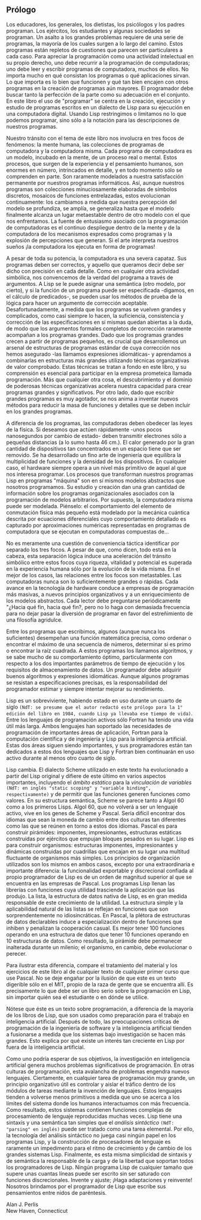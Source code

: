 ## Prólogo

Los educadores, los generales, los dietistas, los psicólogos y los padres programan. Los ejércitos, los estudiantes y algunas sociedades se programan. Un asalto a los grandes problemas requiere de una serie de programas, la mayoría de los cuales surgen a lo largo del camino. Estos programas están repletos de cuestiones que parecen ser particulares a cada caso. Para apreciar la programación como una actividad intelectual en su propio derecho, uno debe recurrir a la programación de computadoras; uno debe leer y escribir programas de computadora, muchos de ellos. No importa mucho en qué consistan los programas o qué aplicaciones sirvan. Lo que importa es lo bien que funcionen y qué tan bien encajen con otros programas en la creación de programas aún mayores. El programador debe buscar tanto la perfección de la parte como su adecuación en el conjunto. En este libro el uso de "programar" se centra en la creación, ejecución y estudio de programas escritos en un dialecto de Lisp para su ejecución en una computadora digital. Usando Lisp restringimos o limitamos no lo que podemos programar, sino sólo a la notación para las descripciones de nuestros programas.

Nuestro tránsito con el tema de este libro nos involucra en tres focos de fenómenos: la mente humana, las colecciones de programas de computadora y la computadora misma. Cada programa de computadora es un modelo, incubado en la mente, de un proceso real o mental. Estos procesos, que surgen de la experiencia y el pensamiento humanos, son enormes en número, intrincados en detalle, y en todo momento sólo se comprenden en parte. Son raramente modelados a nuestra satisfacción permanente por nuestros programas informáticos. Así, aunque nuestros programas son colecciones minuciosamente elaboradas de símbolos discretos, mosaicos de funciones entrelazadas, estos evolucionan continuamente: los cambiamos a medida que nuestra percepción del modelo se profundiza, se amplía, se generaliza hasta que el modelo finalmente alcanza un lugar metaestable dentro de otro modelo con el que nos enfrentamos. La fuente de entusiasmo asociado con la programación de computadoras es el continuo despliegue dentro de la mente y de la computadora de los mecanismos expresados como programas y la explosión de percepciones que generan. Si el arte interpreta nuestros sueños ¡la computadora los ejecuta en forma de programas!

A pesar de toda su potencia, la computadora es una severa capataz. Sus programas deben ser correctos, y aquello que queramos decir debe ser dicho con precisión en cada detalle. Como en cualquier otra actividad simbólica, nos convencemos de la verdad del programa a través de argumentos. A Lisp se le puede asignar una semántica (otro modelo, por cierto), y si la función de un programa puede ser especificada -digamos, en el cálculo de predicados-, se pueden usar los métodos de prueba de la lógica para hacer un argumento de corrección aceptable. Desafortunadamente, a medida que los programas se vuelven grandes y complicados, como casi siempre lo hacen, la suficiencia, consistencia y corrección de las especificaciones en sí mismas quedan abiertas a la duda, de modo que los argumentos formales completos de corrección raramente acompañan a los programas grandes. Dado que los programas grandes crecen a partir de programas pequeños, es crucial que desarrollemos un arsenal de estructuras de programas estándar de cuya corrección nos hemos asegurado -las llamamos expresiones idiomáticas- y aprendamos a combinarlas en estructuras más grandes utilizando técnicas organizativas de valor comprobado. Estas técnicas se tratan a fondo en este libro, y su comprensión es esencial para participar en la empresa prometeica llamada programación. Más que cualquier otra cosa, el descubrimiento y el dominio de poderosas técnicas organizativas acelera nuestra capacidad para crear programas grandes y significativos. Por otro lado, dado que escribir grandes programas es muy agotador, se nos anima a inventar nuevos métodos para reducir la masa de funciones y detalles que se deben incluir en los grandes programas.

A diferencia de los programas, las computadoras deben obedecer las leyes de la física. Si deseamos que actúen rápidamente -unos pocos nanosegundos por cambio de estado- deben transmitir electrones sólo a pequeñas distancias (a lo sumo hasta 46 cm.). El calor generado por la gran cantidad de dispositivos tan concentrados en un espacio tiene que ser removido. Se ha desarrollado un fino arte de ingeniería que equilibra la multiplicidad de funciones y la densidad de los dispositivos. En cualquier caso, el hardware siempre opera a un nivel más primitivo de aquel al que nos interesa programar. Los procesos que transforman nuestros programas Lisp en programas "máquina" son en sí mismos modelos abstractos que nosotros programamos. Su estudio y creación dan una gran cantidad de información sobre los programas organizacionales asociados con la programación de modelos arbitrarios. Por supuesto, la computadora misma puede ser modelada. Piénselo: el comportamiento del elemento de conmutación física más pequeño está modelado por la mecánica cuántica descrita por ecuaciones diferenciales cuyo comportamiento detallado es capturado por aproximaciones numéricas representadas en programas de computadora que se ejecutan en computadoras compuestas de...

No es meramente una cuestión de conveniencia táctica identificar por separado los tres focos. A pesar de que, como dicen, todo está en la cabeza, esta separación lógica induce una aceleración del tránsito simbólico entre estos focos cuya riqueza, vitalidad y potencial es superada en la experiencia humana sólo por la evolución de la vida misma. En el mejor de los casos, las relaciones entre los focos son metastables. Las computadoras nunca son lo suficientemente grandes o rápidas. Cada avance en la tecnología de hardware conduce a empresas de programación más masivas, a nuevos principios organizativos y a un enriquecimiento de los modelos abstractos. Cada lector debe preguntarse periódicamente "¿Hacia qué fin, hacia qué fin?, pero no lo haga con demasiada frecuencia para no dejar pasar la diversión de programar en favor del estreñimiento de una filosofía agridulce.

Entre los programas que escribimos, algunos (aunque nunca los suficientes) desempeñan una función matemática precisa, como ordenar o encontrar el máximo de una secuencia de números, determinar si es primo o encontrar la raíz cuadrada. A estos programas los llamamos algoritmos, y se sabe mucho de su comportamiento óptimo, particularmente con respecto a los dos importantes parámetros de tiempo de ejecución y los requisitos de almacenamiento de datos. Un programador debe adquirir buenos algoritmos y expresiones idiomáticas. Aunque algunos programas se resistan a especificaciones precisas, es la responsabilidad del programador estimar y siempre intentar mejorar su rendimiento.

Lisp es un sobreviviente, habiendo estado en uso durante un cuarto de siglo `(NdT: se presume que el autor redactó este prólogo para la 1° edición del libro en 1984, cuando Lisp ya llevaba ese tiempo de vida)`. Entre los lenguajes de programación activos sólo Fortran ha tenido una vida útil más larga. Ambos lenguajes han soportado las necesidades de programación de importantes áreas de aplicación, Fortran para la computación científica y de ingeniería y Lisp para la inteligencia artificial. Estas dos áreas siguen siendo importantes, y sus programadores están tan dedicados a estos dos lenguajes que Lisp y Fortran bien continuarán en uso activo durante al menos otro cuarto de siglo.

Lisp cambia. El dialecto Scheme utilizado en este texto ha evolucionado a partir del Lisp original y difiere de este último en varios aspectos importantes, incluyendo el *ámbito estático* para la *vinculación de variables* `(NdT: en inglés "static scoping" y "variable binding", respectivamente)` y de permitir que las funciones generen funciones como valores. En su estructura semántica, Scheme se parece tanto a Algol 60 como a los primeros Lisps. Algol 60, que no volverá a ser un lenguaje activo, vive en los genes de Scheme y Pascal. Sería difícil encontrar dos idiomas que sean la moneda de cambio entre dos culturas tan diferentes como las que se reúnen en torno a estos dos idiomas. Pascal es para construir pirámides: imponentes, impresionantes, estructuras estáticas construidas por ejércitos que empujan bloques pesados en su lugar. Lisp es para construir organismos: estructuras imponentes, impresionantes y dinámicas construidas por cuadrillas que encajan en su lugar una multitud fluctuante de organismos más simples. Los principios de organización utilizados son los mismos en ambos casos, excepto por una extraordinaria e importante diferencia: la funcionalidad exportable y discrecional confiada al propio programador de Lisp es de un orden de magnitud superior al que se encuentra en las empresas de Pascal. Los programas Lisp llenan las librerías con funciones cuya utilidad trasciende la aplicación que las produjo. La lista, la estructura de datos nativa de Lisp, es en gran medida responsable de este crecimiento de la utilidad. La estructura simple y la aplicabilidad natural de las listas se reflejan en funciones que son sorprendentemente no idiosincráticas. En Pascal, la plétora de estructuras de datos declarables induce a especialización dentro de funciones que inhiben y penalizan la cooperación casual. Es mejor tener 100 funciones operando en una estructura de datos que tener 10 funciones operando en 10 estructuras de datos. Como resultado, la pirámide debe permanecer inalterada durante un milenio; el organismo, en cambio, debe evolucionar o perecer.

Para ilustrar esta diferencia, compare el tratamiento del material y los ejercicios de este libro al de cualquier texto de cualquier primer curso que use Pascal. No se deje engañar por la ilusión de que este es un texto digerible sólo en el MIT, propio de la raza de gente que se encuentra allí. Es precisamente lo que debe ser un libro serio sobre la programación en Lisp, sin importar quién sea el estudiante o en dónde se utilice.

Nótese que éste es un texto sobre programación, a diferencia de la mayoría de los libros de Lisp, que son usados como preparación para el trabajo en inteligencia artificial. Después de todo, las preocupaciones críticas de programación de la ingeniería de software y la inteligencia artificial tienden a fusionarse a medida que los sistemas bajo investigación se hacen más grandes. Esto explica por qué existe un interés tan creciente en Lisp por fuera de la inteligencia artificial.

Como uno podría esperar de sus objetivos, la investigación en inteligencia artificial genera muchos problemas significativos de programación. En otras culturas de programación, esta avalancha de problemas engendra nuevos lenguajes. Ciertamente, en cualquier tarea de programación muy grande, un principio organizativo útil es controlar y aislar el tráfico dentro de los módulos de tareas mediante la invención de lenguajes. Estos lenguajes tienden a volverse menos primitivos a medida que uno se acerca a los límites del sistema donde los humanos interactuamos con más frecuencia. Como resultado, estos sistemas contienen funciones complejas de procesamiento de lenguaje reproducidas muchas veces. Lisp tiene una sintaxis y una semántica tan simples que el *análisis sintáctico* `(NdT: "parsing" en inglés)` puede ser tratado como una tarea elemental. Por ello, la tecnología del análisis sintáctico no juega casi ningún papel en los programas Lisp, y la construcción de procesadores de lenguaje es raramente un impedimento para el ritmo de crecimiento y de cambio de los grandes sistemas Lisp. Finalmente, es esta misma simplicidad de sintaxis y de semántica la responsable de la carga y de la libertad que soportan todos los programadores de Lisp. Ningún programa Lisp de cualquier tamaño que supere unas cuantas líneas puede ser escrito sin ser saturado con funciones discrecionales. Invente y ajuste; ¡Haga adaptaciones y reinvente! Nosotros brindamos por el programador de Lisp que escribe sus pensamientos entre nidos de paréntesis.

Alan J. Perlis<br>
New Haven, Connecticut